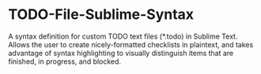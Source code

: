 # TODO-File-Sublime-Syntax
A syntax definition for custom TODO text files (*.todo) in Sublime Text. Allows the user to create nicely-formatted checklists in plaintext, and takes advantage of syntax highlighting to visually distinguish items that are finished, in progress, and blocked.
